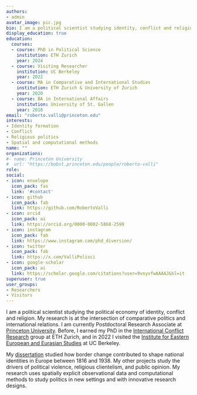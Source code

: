 ```yaml
---
authors:
- admin
avatar_image: pic.jpg
bio: I am a political scientist studying identity, conflict and religion.
display_education: true
education:
  courses:
  - course: PhD in Political Science
    institution: ETH Zurich
    year: 2024
  - course: Visiting Researcher
    institution: UC Berkeley
    year: 2022
  - course: MA in Comparative and International Studies
    institution: ETH Zurich & University of Zurich
    year: 2020
  - course: BA in International Affairs
    institution: University of St. Gallen
    year: 2018
email: "roberto.valli@princeton.edu"
interests:
- Identity formation
- Conflict
- Religious politics
- Spatial and computational methods
name: ""
organizations:
#- name: Princeton University
#  url: "https://bobst.princeton.edu/people/roberto-valli"
role: 
social:
- icon: envelope
  icon_pack: fas
  link: '#contact'
- icon: github
  icon_pack: fab
  link: https://github.com/RobertoValli
- icon: orcid
  icon_pack: ai
  link: https://orcid.org/0000-0002-5868-2599
- icon: instagram
  icon_pack: fab
  link: https://www.instagram.com/phd_diversion/
- icon: twitter
  icon_pack: fab
  link: https://x.com/ValliPolisci
- icon: google-scholar
  icon_pack: ai
  link: https://scholar.google.com/citations?user=9vnyvfwAAAAJ&hl=it
superuser: true
user_groups:
- Researchers
- Visitors
---
```


I am a political scientist studying the political economy of identity, conflict and religion. My research is at the intersection of comparative politics and international relations. I am currently Postdoctoral Research Associate at [Princeton University](https://bobst.princeton.edu/people/roberto-valli). Before, I earned my PhD in the [International Conflict Research](https://icr.ethz.ch/) group at ETH Zurich, and in 2022 I visited the [Institute for Eastern European and Eurasian Studies](https://iseees.berkeley.edu/) at UC Berkeley. 

My [dissertation](/project) studied how border change contributed to shape national identities in Europe between 1816 and 1938. My other projects study the drivers of political violence, religious clientelism, and public opinion. My research uses spatially explicit observational data and computational methods to study politics in new settings and with innovative research designs.



